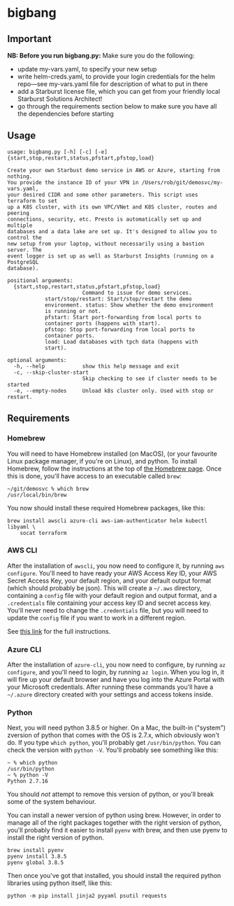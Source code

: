 # bigbang

## Important

**NB: Before you run bigbang.py:** Make sure you do the following:

- update my-vars.yaml, to specify your new setup
- write helm-creds.yaml, to provide your login credentials for the helm repo—see
  my-vars.yaml file for description of what to put in there
- add a Starburst license file, which you can get from your friendly local
  Starburst Solutions Architect!
- go through the requirements section below to make sure you have all the
  dependencies before starting

## Usage

```
usage: bigbang.py [-h] [-c] [-e] {start,stop,restart,status,pfstart,pfstop,load}

Create your own Starbust demo service in AWS or Azure, starting from nothing.
You provide the instance ID of your VPN in /Users/rob/git/demosvc/my-vars.yaml,
your desired CIDR and some other parameters. This script uses terraform to set
up a K8S cluster, with its own VPC/VNet and K8S cluster, routes and peering
connections, security, etc. Presto is automatically set up and multiple
databases and a data lake are set up. It's designed to allow you to control the
new setup from your laptop, without necessarily using a bastion server. The
event logger is set up as well as Starburst Insights (running on a PostgreSQL
database).

positional arguments:
  {start,stop,restart,status,pfstart,pfstop,load}
                        Command to issue for demo services.
			start/stop/restart: Start/stop/restart the demo
			environment. status: Show whether the demo environment
			is running or not.
			pfstart: Start port-forwarding from local ports to
			container ports (happens with start).
			pfstop: Stop port-forwarding from local ports to
			container ports.
			load: Load databases with tpch data (happens with
			start).

optional arguments:
  -h, --help            show this help message and exit
  -c, --skip-cluster-start
                        Skip checking to see if cluster needs to be started
  -e, --empty-nodes     Unload k8s cluster only. Used with stop or restart.
```

## Requirements

### Homebrew

You will need to have Homebrew installed (on MacOS), (or your favourite Linux
package manager, if you're on Linux), and python. To install Homebrew, follow
the instructions at the top of [the Homebrew page](https://brew.sh). Once this
is done, you'll have access to an executable called `brew`:

```
~/git/demosvc % which brew  
/usr/local/bin/brew
```

You now should install these required Homebrew packages, like this:

```
brew install awscli azure-cli aws-iam-authenticator helm kubectl libyaml \
    socat terraform
```

### AWS CLI

After the installation of `awscli`, you now need to configure it, by running
`aws configure`. You'll need to have ready your AWS Access Key ID, your AWS
Secret Access Key, your default region, and your default output format (which
should probably be json). This will create a `~/.aws` directory, containing a
`config` file with your default region and output format, and a `.credentials`
file containing your access key ID and secret access key. You'll never need to
change the `.credentials` file, but you will need to update the `config` file if
you want to work in a different region.

See [this link](https://docs.aws.amazon.com/cli/latest/userguide/cli-configure-quickstart.html#cli-configure-quickstart-config) for the full instructions.

### Azure CLI

After the installation of `azure-cli`, you now need to configure, by running `az
configure`, and you'll need to login, by running `az login`. When you log in, it
will fire up your default browser and have you log into the Azure Portal with
your Microsoft credentials. After running these commands you'll have a
`~/.azure` directory created with your settings and access tokens inside.

### Python

Next, you will need python 3.8.5 or higher. On a Mac, the built-in ("system")
zversion of python that comes with the OS is 2.7.x, which obviously won't do. If
you type `which python`, you'll probably get `/usr/bin/python`. You can check
the version with `python -V`. You'll probably see something like this:

```
~ % which python
/usr/bin/python
~ % python -V
Python 2.7.16
```

You should _not_ attempt to remove this version of python, or you'll break some
of the system behaviour.

You can install a newer version of python using brew. However, in order to
manage all of the right packages together with the right version of python,
you'll probably find it easier to install `pyenv` with brew, and then use pyenv
to install the right version of python.

```
brew install pyenv
pyenv install 3.8.5
pyenv global 3.8.5
```

Then once you've got that installed, you should install the required python
libraries using python itself, like this:

`python -m pip install jinja2 pyyaml psutil requests`
